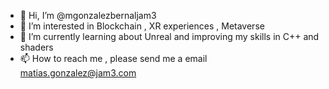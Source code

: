 - 👋 Hi, I’m @mgonzalezbernaljam3
- 👀 I’m interested in Blockchain , XR experiences , Metaverse 
- 🌱 I’m currently learning about Unreal and improving my skills in C++ and shaders 
- 📫 How to reach me , please send me a email matias.gonzalez@jam3.com 

<!---
mgonzalezbernaljam3/mgonzalezbernaljam3 is a ✨ special ✨ repository because its `README.md` (this file) appears on your GitHub profile.
You can click the Preview link to take a look at your changes.
--->
